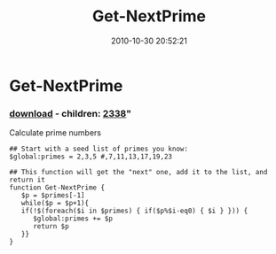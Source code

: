 ﻿---
pid:            2337
parent:         0
children:       2338
poster:         Joel Bennett
title:          Get-NextPrime
date:           2010-10-30 20:52:21
format:         posh
---

# Get-NextPrime

### [download](2337.ps1) - children: [2338](2338.md)"

Calculate prime numbers 

```posh
## Start with a seed list of primes you know:
$global:primes = 2,3,5 #,7,11,13,17,19,23

## This function will get the "next" one, add it to the list, and return it
function Get-NextPrime { 
   $p = $primes[-1]
   while($p = $p+1){
   if(!$(foreach($i in $primes) { if($p%$i-eq0) { $i } })) {
      $global:primes += $p
      return $p
   }}
}
```
